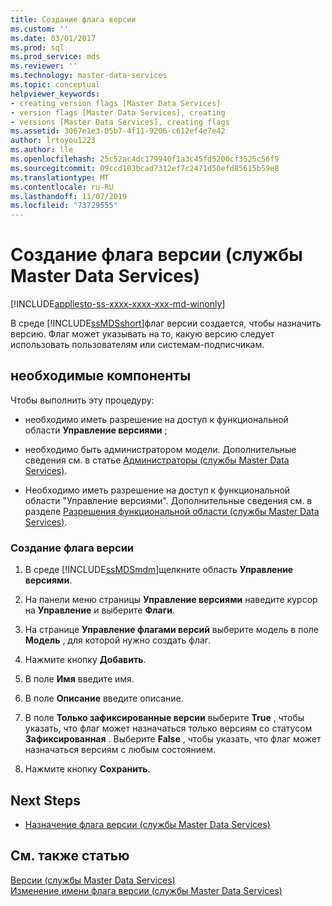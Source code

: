 ```yaml
---
title: Создание флага версии
ms.custom: ''
ms.date: 03/01/2017
ms.prod: sql
ms.prod_service: mds
ms.reviewer: ''
ms.technology: master-data-services
ms.topic: conceptual
helpviewer_keywords:
- creating version flags [Master Data Services]
- version flags [Master Data Services], creating
- versions [Master Data Services], creating flags
ms.assetid: 3067e1e3-05b7-4f11-9206-c612ef4e7e42
author: lrtoyou1223
ms.author: lle
ms.openlocfilehash: 25c52ac4dc179940f1a3c45fd5200cf3525c56f9
ms.sourcegitcommit: 09ccd103bcad7312ef7c2471d50efd85615b59e8
ms.translationtype: MT
ms.contentlocale: ru-RU
ms.lasthandoff: 11/07/2019
ms.locfileid: "73729555"
---
```

# <a name="create-a-version-flag-master-data-services"></a>Создание флага версии (службы Master Data Services)

[!INCLUDE[appliesto-ss-xxxx-xxxx-xxx-md-winonly](../includes/appliesto-ss-xxxx-xxxx-xxx-md-winonly.md)]

  В среде [!INCLUDE[ssMDSshort](../includes/ssmdsshort-md.md)]флаг версии создается, чтобы назначить версию. Флаг может указывать на то, какую версию следует использовать пользователям или системам-подписчикам.  
  
## <a name="prerequisites"></a>необходимые компоненты  
 Чтобы выполнить эту процедуру:  
  
-   необходимо иметь разрешение на доступ к функциональной области **Управление версиями** ;  
  
-   необходимо быть администратором модели. Дополнительные сведения см. в статье [Администраторы (службы Master Data Services)](../master-data-services/administrators-master-data-services.md).  
  
-   Необходимо иметь разрешение на доступ к функциональной области "Управление версиями". Дополнительные сведения см. в разделе [Разрешения функциональной области (службы Master Data Services)](../master-data-services/functional-area-permissions-master-data-services.md).  
  
### <a name="to-create-a-version-flag"></a>Создание флага версии  
  
1.  В среде [!INCLUDE[ssMDSmdm](../includes/ssmdsmdm-md.md)]щелкните область **Управление версиями**.  
  
2.  На панели меню страницы **Управление версиями** наведите курсор на **Управление** и выберите **Флаги**.  
  
3.  На странице **Управление флагами версий** выберите модель в поле **Модель** , для которой нужно создать флаг.  
  
4.  Нажмите кнопку **Добавить**.  
  
5.  В поле **Имя** введите имя.  
  
6.  В поле **Описание** введите описание.  
  
7.  В поле **Только зафиксированные версии** выберите **True** , чтобы указать, что флаг может назначаться только версиям со статусом **Зафиксированная** . Выберите **False** , чтобы указать, что флаг может назначаться версиям с любым состоянием.  
  
8.  Нажмите кнопку **Сохранить**.  
  
## <a name="next-steps"></a>Next Steps  
  
-   [Назначение флага версии (службы Master Data Services)](../master-data-services/assign-a-flag-to-a-version-master-data-services.md)  
  
## <a name="see-also"></a>См. также статью  
 [Версии (службы Master Data Services)](../master-data-services/versions-master-data-services.md)   
 [Изменение имени флага версии (службы Master Data Services)](../master-data-services/change-a-version-flag-name-master-data-services.md)  
  
  
